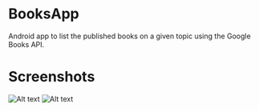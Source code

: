 # BooksApp
Android app to list the published books on a given topic using the Google Books API.

# Screenshots

![Alt text](/Screenshot_2017-01-10-17-17-35-568_com.example.android.booksapp.png?raw=true "Screenshot")         ![Alt text](/Screenshot_2017-01-10-17-20-01-353_com.example.android.booksapp.png?raw=true "Screenshot")
